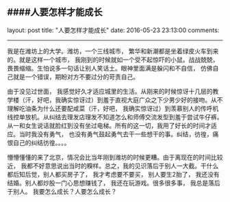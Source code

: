 ####人要怎样才能成长
---
layout: post
title: "人要怎样才能成长"
date: 2016-05-23 23:13:00
comments:

---


我是在潍坊上的大学。潍坊，一个三线城市， 繁华和新潮都是坐着绿皮火车到来的。就是这样一个城市， 我刚到的时候就如一个受不起惊吓的小鼠。战战兢兢，畏畏缩缩。生怕说多一句话让别人笑话土。眼神里面满是躲闪和不自信， 仿佛自己就是一个错误，期盼对方不要过分的苛责自己。

由于没见过世面， 我感觉好久才适应城里的生活。从刚来的时候惊讶十几层的教学楼（汗，好吧，我确实惊讶过）到羞于直视大庭广众之下少男少好的接吻。从不理解吃油条为什么还要配咸菜（汗，好吧， 我确实惊讶过）到羡慕别人的传呼机线控单放机。从纠结去理发店理发不知道怎么和师傅交流发型到羞于尝试牛仔裤。从一和女生说话就脸红到没有坐过电梯。所有的这一切，我用了好长的时间才适应。当时我没有勇气， 也没有勇气鼓起勇气去干一些想干的事。纠结，彷徨，痛恨自己的纠结彷徨。。。。  

懵懵懂懂的来了北京，情况会比当年刚到潍坊的时候更糟。由于离现在的时间比较近， 我都不好意思说出当时的糗样。总之，我的见识落后于别人一大截。干什么都后知后觉，别人都买房子了， 我才考虑要不要买， 别人要生2胎了， 我还没有结婚。别人都炒股一门心思想赚钱了， 我还在玩游戏。很多很多事， 我总是落后于别人。 我要怎么成长？人要怎么成长？
